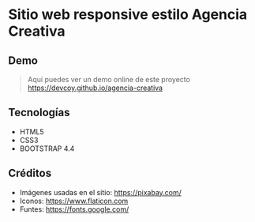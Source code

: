 # Sitio web responsive estilo Agencia Creativa

## Demo
> Aquí puedes ver un demo online de este proyecto
> https://devcoy.github.io/agencia-creativa

## Tecnologías
* HTML5
* CSS3
* BOOTSTRAP 4.4

## Créditos
* Imágenes usadas en el sitio: https://pixabay.com/
* Iconos: https://www.flaticon.com
* Funtes: https://fonts.google.com/
